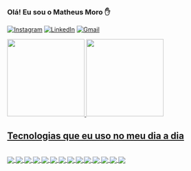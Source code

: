 ### Olá! Eu sou o Matheus Moro ✋

[![Instagram](https://img.shields.io/badge/Instagram-E4405F?style=for-the-badge&logo=instagram&logoColor=white)](https://www.instagram.com/matheus_moro03/)
[![LinkedIn](https://img.shields.io/badge/LinkedIn-0077B5?style=for-the-badge&logo=linkedin&logoColor=white)](https://www.linkedin.com/in/matheus-moro-a3a571203/)
[![Gmail](https://img.shields.io/badge/Gmail-D14836?style=for-the-badge&logo=gmail&logoColor=white)](matheusfigter@gmail.com)

<link rel="stylesheet" href="https://cdn.jsdelivr.net/gh/devicons/devicon@v2.15.1/devicon.min.css">
<div>
  <a href="https://github.com/MatheusMoroRuiz">
  <img height="180em" src="https://github-readme-stats.vercel.app/api?username=MatheusMoroRuiz&show_icons=true&theme=radical">
  <img height="180em" src="https://github-readme-stats.vercel.app/api/top-langs/?username=MatheusMoroRuiz&layout=compact&theme=radical">
</div>
  
## Tecnologias que eu uso no meu dia a dia
  
<div style="display: inline_block"><br> 
   <img align="center" alt"html5" src="https://img.shields.io/badge/HTML5-E34F26?style=for-the-badge&logo=html5&logoColor=white" />
  <img align="center" alt"html5" src="https://img.shields.io/badge/CSS3-1572B6?style=for-the-badge&logo=css3&logoColor=white" />
  <img align="center" alt"html5" src="https://img.shields.io/badge/JavaScript-F7DF1E?style=for-the-badge&logo=javascript&logoColor=black" />
  <img align="center" alt"html5" src="https://img.shields.io/badge/C%23-239120?style=for-the-badge&logo=c-sharp&logoColor=white" />
  <img align="center" alt"html5" src="https://img.shields.io/badge/Node.js-43853D?style=for-the-badge&logo=node.js&logoColor=white" />
  <img align="center" alt"html5" src="https://img.shields.io/badge/Vue.js-35495E?style=for-the-badge&logo=vue.js&logoColor=4FC08D" />
  <img align="center" alt"html5" src="https://img.shields.io/badge/Wordpress-21759B?style=for-the-badge&logo=wordpress&logoColor=white" />
  <img align="center" alt"html5" src="https://img.shields.io/badge/MySQL-00000F?style=for-the-badge&logo=mysql&logoColor=white" />
  <img align="center" alt"html5" src="https://img.shields.io/badge/PostgreSQL-316192?style=for-the-badge&logo=postgresql&logoColor=white" />
  <img align="center" alt"html5" src="https://img.shields.io/badge/.NET-5C2D91?style=for-the-badge&logo=.net&logoColor=white" />
  <img align="center" alt"html5" src="https://img.shields.io/badge/json%20web%20tokens-323330?style=for-the-badge&logo=json-web-tokens&logoColor=pink" />
  <img align="center" alt"html5" src="https://img.shields.io/badge/Microsoft_Excel-217346?style=for-the-badge&logo=microsoft-excel&logoColor=white" />
  <img align="center" alt"html5" src="https://img.shields.io/badge/Visual_Studio_Code-0078D4?style=for-the-badge&logo=visual%20studio%20code&logoColor=white" />
  <img align="center" alt"html5" src="https://img.shields.io/badge/Visual_Studio-5C2D91?style=for-the-badge&logo=visual%20studio&logoColor=white" />
</div>
